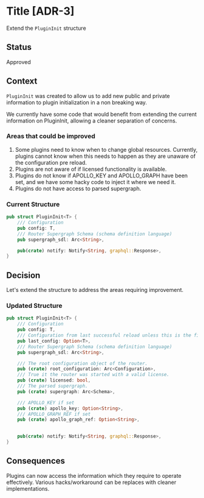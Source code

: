 
# Title [ADR-3]

Extend the `PluginInit` structure

## Status

Approved

## Context

`PluginInit` was created to allow us to add new public and private information to plugin initialization in a non breaking way.

We currently have some code that would benefit from extending the current information on PluginInit, allowing a cleaner separation of concerns.

### Areas that could be improved

1. Some plugins need to know when to change global resources. Currently, plugins cannot know when this needs to happen as they are unaware of the configuration pre reload.
2. Plugins are not aware of if licensed functionality is available.
3. Plugins do not know if APOLLO_KEY and APOLLO_GRAPH have been set, and we have some hacky code to inject it where we need it.
4. Plugins do not have access to parsed supergraph.


### Current Structure

```rust 
pub struct PluginInit<T> {
    /// Configuration
    pub config: T,
    /// Router Supergraph Schema (schema definition language)
    pub supergraph_sdl: Arc<String>,

    pub(crate) notify: Notify<String, graphql::Response>,
}
```

## Decision

Let's extend the structure to address the areas requiring improvement.

### Updated Structure

```rust 
pub struct PluginInit<T> {
    /// Configuration
    pub config: T,
    /// Configuration from last successful reload unless this is the first load.
    pub last_config: Option<T>,
    /// Router Supergraph Schema (schema definition language)
    pub supergraph_sdl: Arc<String>,

    /// The root configuration object of the router.
    pub (crate) root_configuration: Arc<Configuration>,
    /// True it the router was started with a valid license.
    pub (crate) licensed: bool,
    /// The parsed supergraph.
    pub (crate) supergraph: Arc<Schema>,

    /// APOLLO_KEY if set
    pub (crate) apollo_key: Option<String>,
    /// APOLLO_GRAPH_REF if set
    pub (crate) apollo_graph_ref: Option<String>,

    
    pub(crate) notify: Notify<String, graphql::Response>,
}
```

## Consequences

Plugins can now access the information which they require to operate effectively.
Various hacks/workaround can be replaces with cleaner implementations.

